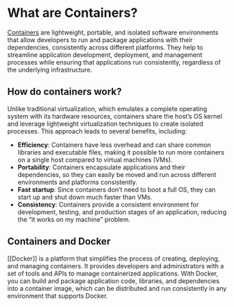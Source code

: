 # What are Containers?

[Containers](https://roadmap.sh/docker) are lightweight, portable, and isolated software environments that allow developers to run and package applications with their dependencies, consistently across different platforms. They help to streamline application development, deployment, and management processes while ensuring that applications run consistently, regardless of the underlying infrastructure.

## How do containers work?

Unlike traditional virtualization, which emulates a complete operating system with its hardware resources, containers share the host’s OS kernel and leverage lightweight virtualization techniques to create isolated processes. This approach leads to several benefits, including:

- **Efficiency**: Containers have less overhead and can share common libraries and executable files, making it possible to run more containers on a single host compared to virtual machines (VMs).
- **Portability**: Containers encapsulate applications and their dependencies, so they can easily be moved and run across different environments and platforms consistently.
- **Fast startup**: Since containers don’t need to boot a full OS, they can start up and shut down much faster than VMs.
- **Consistency**: Containers provide a consistent environment for development, testing, and production stages of an application, reducing the “it works on my machine” problem.

## Containers and Docker

[[Docker]] is a platform that simplifies the process of creating, deploying, and managing containers. It provides developers and administrators with a set of tools and APIs to manage containerized applications. With Docker, you can build and package application code, libraries, and dependencies into a container image, which can be distributed and run consistently in any environment that supports Docker.